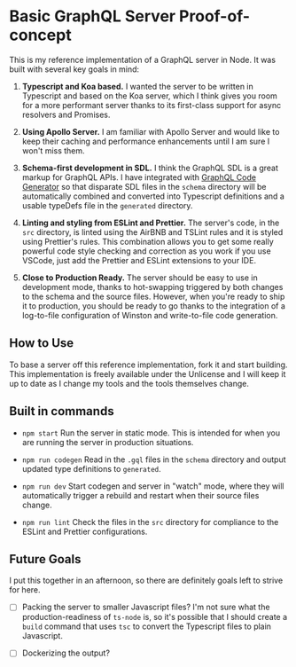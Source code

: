# Basic GraphQL Server Proof-of-concept

This is my reference implementation of a GraphQL server in Node. It was built with several key goals in mind:

1. **Typescript and Koa based.** I wanted the server to be written in Typescript and based on the Koa server, which I think gives you room for a more performant server thanks to its first-class support for async resolvers and Promises.

2. **Using Apollo Server.** I am familiar with Apollo Server and would like to keep their caching and performance enhancements until I am sure I won't miss them.

3. **Schema-first development in SDL.** I think the GraphQL SDL is a great markup for GraphQL APIs. I have integrated with [GraphQL Code Generator](https://graphql-code-generator.com/) so that disparate SDL files in the `schema` directory will be automatically combined and converted into Typescript definitions and a usable typeDefs file in the `generated` directory.

4. **Linting and styling from ESLint and Prettier.** The server's code, in the `src` directory, is linted using the AirBNB and TSLint rules and it is styled using Prettier's rules. This combination allows you to get some really powerful code style checking and correction as you work if you use VSCode, just add the Prettier and ESLint extensions to your IDE.

5. **Close to Production Ready.** The server should be easy to use in development mode, thanks to hot-swapping triggered by both changes to the schema and the source files. However, when you're ready to ship it to production, you should be ready to go thanks to the integration of a log-to-file configuration of Winston and write-to-file code generation.

## How to Use

To base a server off this reference implementation, fork it and start building. This implementation is freely available under the Unlicense and I will keep it up to date as I change my tools and the tools themselves change.

## Built in commands

- `npm start` Run the server in static mode. This is intended for when you are running the server in production situations.

- `npm run codegen` Read in the `.gql` files in the `schema` directory and output updated type definitions to `generated`.

- `npm run dev` Start codegen and server in "watch" mode, where they will automatically trigger a rebuild and restart when their source files change.

- `npm run lint` Check the files in the `src` directory for compliance to the ESLint and Prettier configurations.

## Future Goals

I put this together in an afternoon, so there are definitely goals left to strive for here.

- [ ] Packing the server to smaller Javascript files? I'm not sure what the production-readiness of `ts-node` is, so it's possible that I should create a `build` command that uses `tsc` to convert the Typescript files to plain Javascript.

- [ ] Dockerizing the output?

